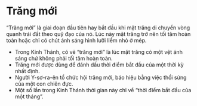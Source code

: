 # Trăng mới

“Trăng mới” là giai đoạn đầu tiên hay bắt đầu khi mặt trăng di chuyển vòng quanh trái đất theo quỹ đạo của nó. Lúc này mặt trăng trở nên tối tăm hoàn toàn hoặc chỉ có chút ánh sáng hình lưỡi liềm nhỏ ở mép.
- Trong Kinh Thánh, có vẻ “trăng mới” là lúc mặt trăng có một vệt ánh sáng chứ không phải tối tăm hoàn toàn.
- Trăng mới được dùng để đánh dấu thời điểm bắt đầu của một thời kỳ nhất định.
- Người Y-sơ-ra-ên tổ chức hội trăng mới, báo hiệu bằng việc thổi sừng của một con chiên đực.
- Một số lần trong Kinh Thánh thời gian này chỉ về “thời điểm bắt đầu của một tháng”.

